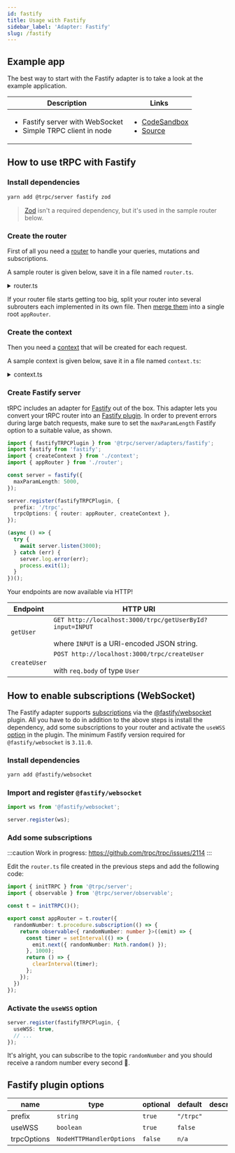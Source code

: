 ```yaml
---
id: fastify
title: Usage with Fastify
sidebar_label: 'Adapter: Fastify'
slug: /fastify
---
```


## Example app

The best way to start with the Fastify adapter is to take a look at the example application.

<table>
  <thead>
    <tr>
      <th>Description</th>
      <th>Links</th>
    </tr>
  </thead>
  <tbody>
    <tr>
      <td>
        <ul>
          <li>Fastify server with WebSocket</li>
          <li>Simple TRPC client in node</li>
        </ul>
      </td>
      <td>
        <ul>
          <li><a href="https://codesandbox.io/s/github/trpc/trpc/tree/main/examples/fastify-server">CodeSandbox</a></li>
          <li><a href="https://github.com/trpc/trpc/tree/main/examples/fastify-server">Source</a></li>
        </ul>
      </td>
    </tr>
  </tbody>
</table>

## How to use tRPC with Fastify

### Install dependencies

```bash
yarn add @trpc/server fastify zod
```

> [Zod](https://github.com/colinhacks/zod) isn't a required dependency, but it's used in the sample router below.

### Create the router

First of all you need a [router](router) to handle your queries, mutations and subscriptions.

A sample router is given below, save it in a file named `router.ts`.

<details>
  <summary>router.ts</summary>

```ts title='router.ts'
import { initTRPC } from '@trpc/server';
import { z } from 'zod';

type User = {
  id: string;
  name: string;
  bio?: string;
};

const users: Record<string, User> = {};

export const t = initTRPC()();

export const appRouter = t.router({
  getUserById: t.procedure.input(z.string()).query(({ input }) => {
    return users[input]; // input type is string
  }),
  createUser: t.procedure
    .input(
      z.object({
        name: z.string().min(3),
        bio: z.string().max(142).optional(),
      }),
    )
    .mutation(({ input }) => {
      const id = Date.now().toString();
      const user: User = { id, ...input };
      users[user.id] = user;
      return user;
    }),
});

// export type definition of API
export type AppRouter = typeof appRouter;
```

</details>

If your router file starts getting too big, split your router into several subrouters each implemented in its own file. Then [merge them](merging-routers) into a single root `appRouter`.

### Create the context

Then you need a [context](context) that will be created for each request.

A sample context is given below, save it in a file named `context.ts`:

<details>
  <summary>context.ts</summary>

```ts title='context.ts'
import { inferAsyncReturnType } from '@trpc/server';
import { CreateFastifyContextOptions } from '@trpc/server/adapters/fastify';

export function createContext({ req, res }: CreateFastifyContextOptions) {
  const user = { name: req.headers.username ?? 'anonymous' };

  return { req, res, user };
}

export type Context = inferAsyncReturnType<typeof createContext>;
```

</details>

### Create Fastify server

tRPC includes an adapter for [Fastify](https://www.fastify.io/) out of the box. This adapter lets you convert your tRPC router into an [Fastify plugin](https://www.fastify.io/docs/latest/Reference/Plugins/). In order to prevent errors during large batch requests, make sure to set the `maxParamLength` Fastify option to a suitable value, as shown.

```ts title='server.ts'
import { fastifyTRPCPlugin } from '@trpc/server/adapters/fastify';
import fastify from 'fastify';
import { createContext } from './context';
import { appRouter } from './router';

const server = fastify({
  maxParamLength: 5000,
});

server.register(fastifyTRPCPlugin, {
  prefix: '/trpc',
  trpcOptions: { router: appRouter, createContext },
});

(async () => {
  try {
    await server.listen(3000);
  } catch (err) {
    server.log.error(err);
    process.exit(1);
  }
})();
```

Your endpoints are now available via HTTP!

| Endpoint     | HTTP URI                                                                                                       |
| ------------ | -------------------------------------------------------------------------------------------------------------- |
| `getUser`    | `GET http://localhost:3000/trpc/getUserById?input=INPUT` <br/><br/>where `INPUT` is a URI-encoded JSON string. |
| `createUser` | `POST http://localhost:3000/trpc/createUser` <br/><br/>with `req.body` of type `User`                          |

## How to enable subscriptions (WebSocket)

The Fastify adapter supports [subscriptions](subscriptions) via the [@fastify/websocket](https://www.npmjs.com/package/@fastify/websocket) plugin. All you have to do in addition to the above steps is install the dependency, add some subscriptions to your router and activate the `useWSS` [option](#fastify-plugin-options) in the plugin. The minimum Fastify version required for `@fastify/websocket` is `3.11.0`.

### Install dependencies

```bash
yarn add @fastify/websocket
```

### Import and register `@fastify/websocket`

```ts
import ws from '@fastify/websocket';

server.register(ws);
```

### Add some subscriptions

:::caution
Work in progress: https://github.com/trpc/trpc/issues/2114
:::

Edit the `router.ts` file created in the previous steps and add the following code:

```ts title='router.ts'
import { initTRPC } from '@trpc/server';
import { observable } from '@trpc/server/observable';

const t = initTRPC()();

export const appRouter = t.router({
  randomNumber: t.procedure.subscription(() => {
    return observable<{ randomNumber: number }>((emit) => {
      const timer = setInterval(() => {
        emit.next({ randomNumber: Math.random() });
      }, 1000);
      return () => {
        clearInterval(timer);
      };
    });
  })
});
```

### Activate the `useWSS` option

```ts title='server.ts'
server.register(fastifyTRPCPlugin, {
  useWSS: true,
  // ...
});
```

It's alright, you can subscribe to the topic `randomNumber` and you should receive a random number every second 🚀.

## Fastify plugin options

| name        | type                     | optional | default   | description |
| ----------- | ------------------------ | -------- | --------- | ----------- |
| prefix      | `string`                 | `true`   | `"/trpc"` |             |
| useWSS      | `boolean`                | `true`   | `false`   |             |
| trpcOptions | `NodeHTTPHandlerOptions` | `false`  | `n/a`     |             |
